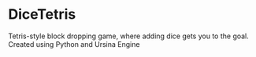 # DiceTetris
Tetris-style block dropping game, where adding dice gets you to the goal. Created using Python and Ursina Engine
